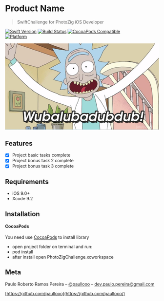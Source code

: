 # Product Name
> SwiftChallenge for PhotoZig iOS Developer 

[![Swift Version][swift-image]][swift-url]
[![Build Status][travis-image]][travis-url]
[![CocoaPods Compatible](https://img.shields.io/cocoapods/v/EZSwiftExtensions.svg)](https://img.shields.io/cocoapods/v/LFAlertController.svg)  
[![Platform](https://img.shields.io/cocoapods/p/LFAlertController.svg?style=flat)](http://cocoapods.org/pods/LFAlertController)


![](header.png)

## Features

- [x] Project basic tasks complete
- [x] Project bonus task 2 complete
- [x] Project bonus task 3 complete

## Requirements

- iOS 9.0+
- Xcode 9.2

## Installation

#### CocoaPods
You need use [CocoaPods](http://cocoapods.org/) to install library

- open project folder on terminal and run:
- pod install
- after install open PhotoZigChallenge.xcworkspace 

## Meta

Paulo Roberto Ramos Pereira  – [@paullooo](https://twitter.com/paullooo) – dev.paulo.pereira@gmail.com

[https://github.com/paullooo](https://github.com/paullooo/)

[swift-image]:https://img.shields.io/badge/swift-3.0-orange.svg
[swift-url]: https://swift.org/
[license-image]: https://img.shields.io/badge/License-MIT-blue.svg
[license-url]: LICENSE
[travis-image]: https://img.shields.io/travis/dbader/node-datadog-metrics/master.svg?style=flat-square
[travis-url]: https://travis-ci.org/dbader/node-datadog-metrics
[codebeat-image]: https://codebeat.co/badges/c19b47ea-2f9d-45df-8458-b2d952fe9dad
[codebeat-url]: https://codebeat.co/projects/github-com-vsouza-awesomeios-com
